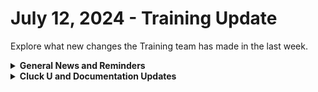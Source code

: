 # July 12, 2024 - Training Update

Explore what new changes the Training team has made in the last week.

<details>

<summary><strong>General News and Reminders</strong></summary>

* **SHOUT OUTS** **TO:**
  * Tom, Tim, Nalin, David, Dustin, Zachary, Nicholas, Skyler, William, Jeremy, Eulogio, Mike
  * Bryan :100: and Sander :100: with perfect scores
  * Congrats on them for passing the [foundations-certification.md](../../../cluck-university/rewst-foundations/foundations-certification.md "mention") Exam, and collecting your prestigious **Certified Rewster** badge in Discord. &#x20;
* Join us in our [Cluck-U Discord channel](https://discord.com/channels/936789089703845988/1121465945295167588) if you have any questions, comments, or concerns!

</details>

<details>

<summary><strong>Cluck U and Documentation Updates</strong></summary>

**What's New at Cluck University?**

* The Rewst 204 videos is now available: [https://youtu.be/WJilDLZZrH8](https://youtu.be/WJilDLZZrH8)
* Rewst 205 sign ups will be available very very soon. Find out first in Discord.

**The List of Reminders:**

* We'd love to get your feedback on our Training and Documentation! [Please fill out this form to let us know how we can improve](https://app.sli.do/event/m8C3AjPUnuDgpkVDmPsQL3)!
* You can make training and documentation requests at [https://rewst.canny.io/](https://rewst.canny.io/)
* [Sign up for the Office Hours](https://calendly.com/cluck-u/office-hours?) and the[ ROC AMA](https://calendly.com/cluck-u/roc-ama) to work through any questions you have during and after training!

**New & Updated Pages:**

* [june-21-2024-post-flow-glow.md](../../roc-open-mics/roc-open-mics-north-america/2024-roc-open-mics/june-21-2024-post-flow-glow.md "mention") page added
* [july-5-2024-freedom-to-innovate-day.md](../../roc-open-mics/roc-open-mics-north-america/2024-roc-open-mics/july-5-2024-freedom-to-innovate-day.md "mention") page added
* [custom-integrations](../../../documentation/integrations/other/custom-integrations/ "mention") section added and [custom-integrations-v2.md](../../../documentation/integrations/custom-integrations/custom-integrations-v2.md "mention") page added&#x20;

</details>

